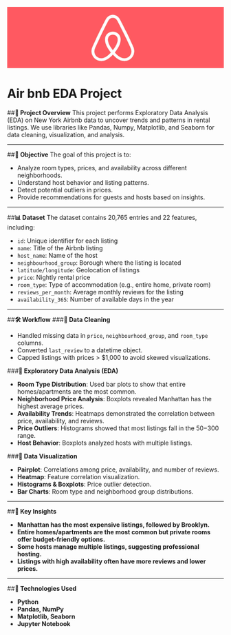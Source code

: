 ![Description](https://github.com/Chetu6474/Air_bnb_EDA_Project/blob/main/Airbnb.png)
# **Air bnb EDA Project**

##**📖 Project Overview**
This project performs Exploratory Data Analysis (EDA) on New York Airbnb data to uncover trends and patterns in rental listings. We use libraries like Pandas, Numpy, Matplotlib, and Seaborn for data cleaning, visualization, and analysis.

---

##**📌 Objective**
The goal of this project is to:
- Analyze room types, prices, and availability across different neighborhoods.
- Understand host behavior and listing patterns.
- Detect potential outliers in prices.
- Provide recommendations for guests and hosts based on insights.

---

##**📊 Dataset**
The dataset contains 20,765 entries and 22 features, including:
- `id`: Unique identifier for each listing
- `name`: Title of the Airbnb listing
- `host_name`: Name of the host
- `neighbourhood_group`: Borough where the listing is located
- `latitude/longitude`: Geolocation of listings
- `price`: Nightly rental price
- `room_type`: Type of accommodation (e.g., entire home, private room)
- `reviews_per_month`: Average monthly reviews for the listing
- `availability_365`: Number of available days in the year

---

##**🛠 Workflow**
###**📜 Data Cleaning**
- Handled missing data in `price`, `neighbourhood_group`, and `room_type` columns.
- Converted `last_review` to a datetime object.
- Capped listings with prices > $1,000 to avoid skewed visualizations.

###**📜 Exploratory Data Analysis (EDA)**
- **Room Type Distribution**: Used bar plots to show that entire homes/apartments are the most common.
- **Neighborhood Price Analysis**: Boxplots revealed Manhattan has the highest average prices.
- **Availability Trends**: Heatmaps demonstrated the correlation between price, availability, and reviews.
- **Price Outliers**: Histograms showed that most listings fall in the $50-$300 range.
- **Host Behavior**: Boxplots analyzed hosts with multiple listings.

###**📜 Data Visualization**
- **Pairplot**: Correlations among price, availability, and number of reviews.
- **Heatmap**: Feature correlation visualization.
- **Histograms & Boxplots**: Price outlier detection.
- **Bar Charts**: Room type and neighborhood group distributions.

---

##**🎯 Key Insights**
- **Manhattan has the most expensive listings, followed by Brooklyn.**
- **Entire homes/apartments are the most common but private rooms offer budget-friendly options.**
- **Some hosts manage multiple listings, suggesting professional hosting.**
- **Listings with high availability often have more reviews and lower prices.**

---

##**🐍 Technologies Used**
- **Python**
- **Pandas, NumPy**
- **Matplotlib, Seaborn**
- **Jupyter Notebook**
